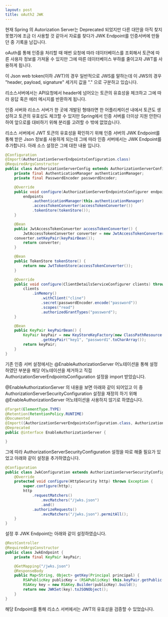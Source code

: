 ```yaml
---
layout: post
title: oAuth2 JWK 
---
```


현재 Spring 의 Autorization Server는 Deprecated 되었지만 다른 대안을 아직 찾지 못했기에 조금 더 사용할 것 같아서 자료를 찾다가 JWK Endpoint를 인증서버에 만들던 중 기록을 남깁니다. 

oAuth를 통해 인증을 처리할 때 매번 요청에 따라 데이터베이스를 조회해서 토큰에 따른 사용자 정보를 가져올 수 있지만 그에 따른 데이터베이스 부하를 줄이고자 JWT를 사용하게 됩니다. 

이 Json web token(이하 JWT)의 경우 일반적으로 JWS를 말하는데 이 JWS의 경우 "header, payload, signature" 세가지 값을 "." 으로 구분하고 있습니다. 

리소스서버에서는 API요청에서 header에 넘어오는 토큰의 유효성을 체크하고 그에 따라 응답 혹은 에러 메시지를 반환하게 됩니다. 

인증 서버와 리소스 서버가 한 곳에 개발된 형태라면 한 어플리케이션 내에서 토큰도 생성하고 토큰의 유효성도 체크할 수 있지만 Spring에서 인증 서버를 더이상 지원 안한다하여 앞으로를 대비하기 위해 분리를 고려할 수 밖에 없었습니다.

리소스 서버에서 JWT 토큰의 유효성을 확인하기 위해 인증 서버의 JWK Endpoint를 통해 받은 Json 정보를 사용하게 되는데 그에 따라 인증 서버에서는 JWK Endpoint를 추가합니다. 아래 소스 설정은 그에 대한 내용 입니다. 


```java
@Configuration
@Import(AuthorizationServerEndpointsConfiguration.class)
@RequiredArgsConstructor
public class AuthorizationServerConfig extends AuthorizationServerConfigurerAdapter {
    private final AuthenticationManager authenticationManager;
    private final PasswordEncoder passwordEncoder;

	@Override
	public void configure(AuthorizationServerEndpointsConfigurer endpoints) {
		endpoints
			.authenticationManager(this.authenticationManager)
			.accessTokenConverter(accessTokenConverter())
			.tokenStore(tokenStore());
	}

    @Bean
    public JwtAccessTokenConverter accessTokenConverter() {
        JwtAccessTokenConverter converter = new JwtAccessTokenConverter();
	converter.setKeyPair(keyPairBean());
        return converter;
    }

    @Bean
    public TokenStore tokenStore() {
        return new JwtTokenStore(accessTokenConverter());
    }

    @Override
    public void configure(ClientDetailsServiceConfigurer clients) throws Exception {
        clients
            .inMemory()
                .withClient("cline")
                .secret(passwordEncoder.encode("password"))
                .scopes("read")
                .authorizedGrantTypes("password");
    }

    @Bean
	public KeyPair keyPairBean() {
        KeyPair keyPair = new KeyStoreKeyFactory(new ClassPathResource("server.jks"), "password".toCharArray())
                .getKeyPair("key1", "password1".toCharArray());
	  	return keyPair;
	}
}
```

기존 인증 서버 설정에서는 @EnableAuthorizationServer 어노테이션을 통해 설정 하였던 부분을 해당 어노테이션을 제거하고 직접 AuthorizationServerEndpointsConfiguration 설정을 import 받았습니다. 

@EnableAuthorizationServer 의 내용을 보면 아래와 같이 되어있고 이 중 AuthorizationServerSecurityConfiguration 설정을 재정의 하기 위해 @EnableAuthorizationServer 어노테이션을 사용하지 않기로 하였습니다. 

```java
@Target(ElementType.TYPE)
@Retention(RetentionPolicy.RUNTIME)
@Documented
@Import({AuthorizationServerEndpointsConfiguration.class, AuthorizationServerSecurityConfiguration.class})
@Deprecated
public @interface EnableAuthorizationServer {

}
```
그에 따라 AuthorizationServerSecurityConfiguration 설정을 따로 해줄 필요가 있었고 아래와 같이 설정을 추가하였습니다. 

```java
@Configuration
public class JwkConfiguration extends AuthorizationServerSecurityConfiguration {
    @Override
	protected void configure(HttpSecurity http) throws Exception {
		super.configure(http);
		http
			.requestMatchers()
				.mvcMatchers("/jwks.json")
				.and()
			.authorizeRequests()
				.mvcMatchers("/jwks.json").permitAll();
	}
}
```

설정 후 JWK Endpoint는 아래와 같이 설정하였습니다.

```java
@RestController
@RequiredArgsConstructor
public class JwkEndpoint {
    private final KeyPair keyPair;

	@GetMapping("/jwks.json")
	@ResponseBody
	public Map<String, Object> getKey(Principal principal) {
		RSAPublicKey publicKey = (RSAPublicKey) this.keyPair.getPublic();
		RSAKey key = new RSAKey.Builder(publicKey).build();
		return new JWKSet(key).toJSONObject();
	}
}
```

해당 Endpoint를 통해 리소스 서버에서는 JWT의 유효성을 검증할 수 있었습니다. 
